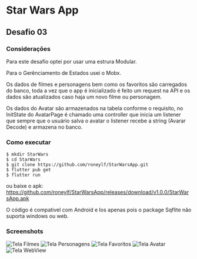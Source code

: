 # Star Wars App

## Desafio 03

### Considerações

Para este desafio optei por usar uma estrura Modular.

Para o Gerênciamento de Estados usei o Mobx.

Os dados de filmes e personagens bem como os favoritos são carregados do banco, 
toda a vez que o app é inicializado é feito um request na API e os dados são atualizados
caso haja um novo filme ou personagem.

Os dados do Avatar são armazenados na tabela conforme o requisito, no InitState do AvatarPage 
é chamado uma controller que inicia um listener que sempre que o usuário salva o avatar o listener recebe 
a string (Avarar Decode) e armazena no banco.

### Como executar
```
$ mkdir StarWars
$ cd StarWars
$ git clone https://github.com/roneylf/StarWarsApp.git
$ flutter pub get
$ flutter run
```

ou baixe o apk:
  https://github.com/roneylf/StarWarsApp/releases/download/v1.0.0/StarWarsApp.apk
  
O código é compativel com Android e Ios apenas pois o package Sqflite não suporta windows ou web.
### Screenshots
![Tela Filmes](/screenshots/screenshot_01.jpeg?raw=true "Tela Filmes")
![Tela Personagens](/screenshots/screenshot_02.jpeg?raw=true "Tela Personagens")
![Tela Favoritos](/screenshots/screenshot_03.jpeg?raw=true "Tela Favoritos")
![Tela Avatar](/screenshots/screenshot_04.jpeg?raw=true "Tela Avatar")
![Tela WebView](/screenshots/screenshot_05.jpeg?raw=true "Tela WebView")






